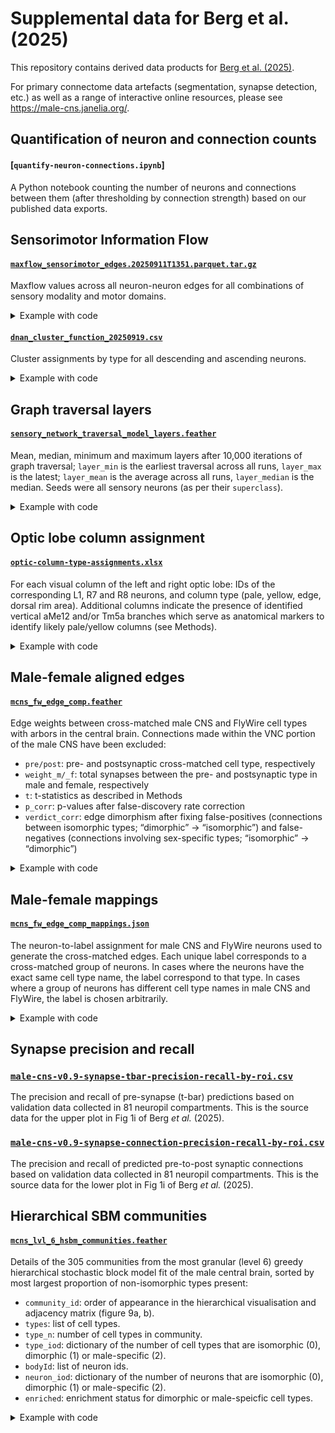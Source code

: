 # Supplemental data for Berg et al. (2025)

This repository contains derived data products for [Berg et al. (2025)](https://www.biorxiv.org/content/10.1101/2025.10.09.680999).

For primary connectome data artefacts (segmentation, synapse detection, etc.) as well as a range of interactive online resources, please see https://male-cns.janelia.org/.


## Quantification of neuron and connection counts

#### [`quantify-neuron-connections.ipynb`]
A Python notebook counting the number of neurons and connections between them
(after thresholding by connection strength) based on our published data exports.

## Sensorimotor Information Flow

#### [`maxflow_sensorimotor_edges.20250911T1351.parquet.tar.gz`](/supplemental_data/maxflow_sensorimotor_edges.20250911T1351.parquet.tar.gz)
Maxflow values across all neuron-neuron edges for all combinations of sensory modality and motor domains.

<details>
<summary>Example with code</summary>

Unzip the archive and read one of the sensory->motor flows:

```python
>>> import pandas as pd
>>> df = pd.read_parquet("maxflow_sensorimotor_edges.20250911T1351.parquet/sensory=chemosensory/motor=am/184b5da9b9f74cb78ea698fcbb4b43cf-0.parquet")
>>> df.head()
   weight    pre   post
0  0.0001  10001  10654
1  0.0001  10001  10924
2  0.0023  10002  10863
3  0.0015  10002  10927
4  0.0006  10005  11051
```
</details>

#### [`dnan_cluster_function_20250919.csv`](/supplemental_data/dnan_cluster_function_20250919.csv)
Cluster assignments by type for all descending and ascending neurons.

<details>
<summary>Example with code</summary>

```python
>>> import pandas as pd
>>> df = pd.read_csv("dnan_cluster_function_20250919.csv")
>>> df.head()
   bodyId  ...                            reference
0   10001  ...  Lima 2005, Kennedy and Broadie 2018
1   10010  ...  Lima 2005, Kennedy and Broadie 2018
2   10026  ...                                  NaN
3   10030  ...                                  NaN
4   10033  ...                                  NaN
```
</details>


## Graph traversal layers

#### [`sensory_network_traversal_model_layers.feather`](/supplemental_data/sensory_network_traversal_model_layers.feather)
Mean, median, minimum and maximum layers after 10,000 iterations of graph traversal; `layer_min` is the earliest traversal across all runs, `layer_max` is the latest; `layer_mean` is the average across all runs, `layer_median` is the median. Seeds were all sensory neurons (as per their `superclass`).

<details>
<summary>Example with code</summary>

```python
>>> import pandas as pd
>>> df = pd.read_feather("sensory_network_traversal_model_layers.feather")
>>> df.head()
    node  layer_min  layer_max  layer_mean  layer_median
0  10001          2          6    4.081481           4.0
1  10002          3          6    4.251852           4.0
2  10003          3          7    5.066667           5.0
3  10005          3          7    5.244444           5.0
4  10006          3          7    5.111111           5.0
```
</details>

## Optic lobe column assignment

#### [`optic-column-type-assignments.xlsx`](/supplemental_data/optic-column-type-assignments.xlsx)
For each visual column of the left and right optic lobe: IDs of the corresponding L1, R7 and R8 neurons, and column type (pale, yellow, edge, dorsal rim area).  Additional columns indicate the presence of identified vertical aMe12 and/or Tm5a branches which serve as anatomical markers to identify likely pale/yellow columns (see Methods).

<details>
<summary>Example with code</summary>

```python
>>> import pandas as pd
>>> df = pd.read_excel("optic-column-type-assignments.xlsx")
>>> df.head()
           column     L1      R7  ... aMe12_branch  Tm5a_branch Notes
0  ME_R_col_10_06  39722  230050  ...            1            0   NaN
1  ME_R_col_18_12  36897     -99  ...            1            1   NaN
2  ME_R_col_20_09  26900     -99  ...            1            1   NaN
3  ME_R_col_21_08  26152     -99  ...            1            1   NaN
4  ME_R_col_21_12  30138     -99  ...            1            1   NaN
```
</details>


## Male-female aligned edges

#### [`mcns_fw_edge_comp.feather`](/supplemental_data/mcns_fw_edge_comp.feather)
Edge weights between cross-matched male CNS and FlyWire cell types with arbors in the central brain. Connections made within the VNC portion of the male CNS have been excluded:
- `pre/post`: pre- and postsynaptic cross-matched cell type, respectively
- `weight_m/_f`: total synapses between the pre- and postsynaptic type in male and female, respectively
- `t`: t-statistics as described in Methods
- `p_corr`: p-values after false-discovery rate correction
- `verdict_corr`: edge dimorphism after fixing false-positives (connections between isomorphic types; “dimorphic” -> “isomorphic”) and false-negatives (connections involving sex-specific types; “isomorphic” -> “dimorphic”)

<details>
<summary>Example with code</summary>

```python
>>> import pandas as pd
>>> df = pd.read_feather("mcns_fw_edge_comp.feather")
>>> df.head()
                pre              post  ...    p_corr  verdict_corr
0  (PLP191,PLP192)b  (PLP191,PLP192)b  ...  0.177720    isomorphic
1  (PLP191,PLP192)b        5-HTPMPV03  ...  0.746035         noise
2  (PLP191,PLP192)b     AOTU044,LTe43  ...  0.500310         noise
3  (PLP191,PLP192)b           AOTU065  ...  0.746035         noise
4  (PLP191,PLP192)b          AVL006_a  ...  0.500310         noise
```
</details>


## Male-female mappings

#### [`mcns_fw_edge_comp_mappings.json`](/supplemental_data/mcns_fw_edge_comp_mappings.json)
The neuron-to-label assignment for male CNS and FlyWire neurons used to generate the cross-matched edges. Each unique label corresponds to a cross-matched group of neurons. In cases where the neurons have the exact same cell type name, the label correspond to that type. In cases where a group of neurons has different cell type names in male CNS and FlyWire, the label is chosen arbitrarily.

<details>
<summary>Example with code</summary>

```python
>>> import json
>>> with open("mcns_fw_edge_comp_mappings.json") as f:
...     data = json.load(f)
>>> list(data.items())[:2]
[('79556', 'ANG_GNG_94,AN_GNG_117'), ('85165', 'ANG_GNG_94,AN_GNG_117')]
```
</details>

## Synapse precision and recall

### [`male-cns-v0.9-synapse-tbar-precision-recall-by-roi.csv`](/supplemental_data/male-cns-v0.9-synapse-tbar-precision-recall-by-roi.csv)

The precision and recall of pre-synapse (t-bar) predictions based on validation data collected in 81 neuropil compartments.  This is the source data for the upper plot in Fig 1i of Berg _et al._ (2025).

### [`male-cns-v0.9-synapse-connection-precision-recall-by-roi.csv`](/supplemental_data/male-cns-v0.9-synapse-tbar-precision-recall-by-roi.csv)

The precision and recall of predicted pre-to-post synaptic connections based on validation data collected in 81 neuropil compartments.  This is the source data for the lower plot in Fig 1i of Berg _et al._ (2025).


## Hierarchical SBM communities

#### [`mcns_lvl_6_hsbm_communities.feather`](/supplemental_data/mcns_lvl_6_hsbm_communities.feather)
Details of the 305 communities from the most granular (level 6) greedy hierarchical stochastic block model fit of the male central brain, sorted by most largest proportion of non-isomorphic types present:
- `community_id`: order of appearance in the hierarchical visualisation and adjacency matrix (figure 9a, b). 
- `types`: list of cell types.
- `type_n`: number of cell types in community.
- `type_iod`: dictionary of the number of cell types that are isomorphic (0), dimorphic (1) or male-specific (2).
- `bodyId`: list of neuron ids.
- `neuron_iod`: dictionary of the number of neurons that are isomorphic (0), dimorphic (1) or male-specific (2).
- `enriched`: enrichment status for dimorphic or male-speicfic cell types.

<details>
<summary>Example with code</summary>

```python
>>> import pandas as pd
>>> df = pd.read_feather("mcns_lvl_6_hsbm_communities.feather")
>>> df.head()
   community_id                                              types  type_n  \
0           158  [P1_2a/2b, P1_1b, mAL_m8, mAL_m11, SIP100m, mA...      52   
1             8  [SIP143m, PVLP210m, P1_13b, P1_13c, P1_14a, AO...      48   
2           237  [SIP146m, AVLP735m, AVLP731m, AVLP255, AVLP732...      49   
3           142  [SMP193, P1_17a, pC1c, pC1x_d, P1_17b, SMP719m...      40   
4           177  [aIPg2, AOTU061, AOTU062, SMP493, SMP574, P1_8...      27   

                           type_iod  \
0  {'0': None, '1': 1.0, '2': 51.0}   
1  {'0': None, '1': 1.0, '2': 47.0}   
2   {'0': 4.0, '1': 5.0, '2': 40.0}   
3   {'0': 4.0, '1': 7.0, '2': 29.0}   
4  {'0': 4.0, '1': 10.0, '2': 13.0}   

                                              bodyId  \
0  [12681, 13029, 17387, 26993, 16262, 14050, 230...   
1  [15059, 16671, 10820, 15362, 12796, 13872, 177...   
2  [22953, 29690, 107194, 28724, 515056, 519121, ...   
3  [38228, 560878, 257510, 514983, 14698, 521225,...   
4  [123762, 42283, 10878, 46817, 75299, 44511, 54...   

                     neuron_iod  enriched  
0    {'0': 0, '1': 2, '2': 257}      True  
1   {'0': 0, '1': 11, '2': 166}      True  
2  {'0': 17, '1': 25, '2': 159}      True  
3  {'0': 13, '1': 20, '2': 142}      True  
4   {'0': 17, '1': 73, '2': 50}      True  ```
</details>


## Citation

```bibtex
@article{Berg2025,
  author = {Berg,  Stuart and Beckett,  Isabella R and Costa,  Marta and Schlegel,  Philipp and Januszewski,  Michal and Marin,  Elizabeth C and Nern,  Aljoscha and Preibisch,  Stephan and Qiu,  Wei and Takemura,  Shin-ya and Fragniere,  Alexandra M C and Champion,  Andrew S and Adjavon,  Diane-Yayra and Cook,  Michael and Gkantia,  Marina and Hayworth,  Kenneth J and Huang,  Gary B and Kampf,  Florian and Katz,  William T and Lu,  Zhiyuan and Ordish,  Christopher and Paterson,  Tyler and Stuerner,  Tomke and Trautman,  Eric T and Whittle,  Catherine R and Burnett,  Laura E and Hoeller,  Judith and Li,  Feng and Loesche,  Frank and Morris,  Billy J and Pietzsch,  Tobias and Pleijzier,  Markus W and Silva,  Valeria and Yin,  Yijie and Ali,  Iris and Badalamente,  Griffin and Bates,  Alexander Shakeel and Bogovic,  John and Brooks,  Paul and Cachero,  Sebastian and Canino,  Brandon S and Chaisrisawatsuk,  Bhumpanya and Clements,  Jody and Crowe,  Arthur and de Haan Vicente,  Ines and Dempsey,  Georgia and Dona,  Erika and dos Santos,  Marcia and Dreher,  Marisa and Dunne,  Christopher R and Eichler,  Katharina and Finley-May,  Samantha and Flynn,  Miriam A and Hameed,  Imran and Hopkins,  Gary Patrick and Hubbard,  Philip M and Kiassat,  Ladann and Kovalyak,  Julie and Lauchie,  Shirley A and Leonard,  Meghan and Lohff,  Alanna and Longden,  Kit D and Maldonado,  Charli A and Mitletton,  Myrto and Moitra,  Ilina and Moon,  Sung Soo and Mooney,  Caroline and Munnelly,  Eva J and Okeoma,  Nneoma and Olbris,  Donald J and Pai,  Anika and Patel,  Birava and Phillips,  Emily M and Plaza,  Stephen M and Richards,  Alana and Rivas Salinas,  Jennifer and Roberts,  Ruairi J V and Rogers,  Edward M and Scott,  Ashley L and Scuderi,  Louis A and Seenivasan,  Pavithraa and Serratosa Capdevila,  Laia and Smith,  Claire and Svirskas,  Rob and Takemura,  Satoko and Tastekin,  Ibrahim and Thomson,  Alexander and Umayam,  Lowell and Walsh,  John J and Whittome,  Holly and Xu,  C Shan and Yakal,  Emily A and Yang,  Tansy and Zhao,  Arthur and George,  Reed and Jain,  Viren and Jayaraman,  Vivek and Korff,  Wyatt and Meissner,  Geoffrey W and Romani,  Sandro and Funke,  Jan and Knecht,  Christopher and Saalfeld,  Stephan and Scheffer,  Louis K and Waddell,  Scott and Card,  Gwyneth M and Ribeiro,  Carlos and Reiser,  Michael B and Hess,  Harald F and Rubin,  Gerald M and Jefferis,  Gregory S X E},
  title = {Sexual dimorphism in the complete connectome of the Drosophila male central nervous system},
  DOI = {10.1101/2025.10.09.680999},
  publisher = {Cold Spring Harbor Laboratory},
  year = {2025},
}
```
